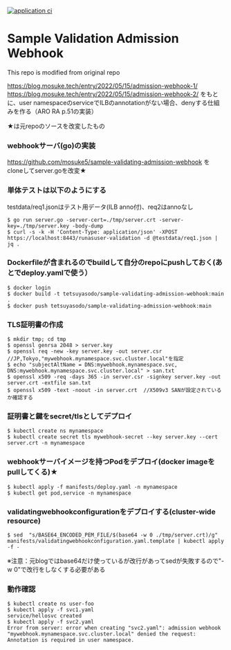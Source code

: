 [![application ci](https://github.com/mosuke5/sample-validation-admission-webhook/actions/workflows/test.yaml/badge.svg)](https://github.com/mosuke5/sample-validation-admission-webhook/actions/workflows/test.yaml)

# Sample Validation Admission Webhook
This repo is modified from original repo

https://blog.mosuke.tech/entry/2022/05/15/admission-webhook-1/
https://blog.mosuke.tech/entry/2022/05/15/admission-webhook-2/
をもとに、user namespaceのserviceでILBのannotationがない場合、denyする仕組みを作る（ARO RA p.51の実装）

★は元repoのソースを改変したもの

### webhookサーバ(go)の実装
https://github.com/mosuke5/sample-validating-admission-webhook
をcloneしてserver.goを改変★

### 単体テストは以下のようにする
testdata/req1.jsonはテスト用データ(ILB anno付)、req2はannoなし
```
$ go run server.go -server-cert=./tmp/server.crt -server-key=./tmp/server.key -body-dump
$ curl -s -k -H 'Content-Type: application/json' -XPOST https://localhost:8443/runasuser-validation -d @testdata/req1.json | jq .
```

### Dockerfileが含まれるのでbuildして自分のrepoにpushしておく(あとでdeploy.yamlで使う）
``` 
$ docker login
$ docker build -t tetsuyasodo/sample-validating-admission-webhook:main .
$ docker push tetsuyasodo/sample-validating-admission-webhook:main
```

### TLS証明書の作成
```
$ mkdir tmp; cd tmp
$ openssl genrsa 2048 > server.key
$ openssl req -new -key server.key -out server.csr  //JP,Tokyo,"mywebhook.mynamespace.svc.cluster.local"を指定
$ echo "subjectAltName = DNS:mywebhook.mynamespace.svc, DNS:mywebhook.mynamespace.svc.cluster.local" > san.txt
$ openssl x509 -req -days 365 -in server.csr -signkey server.key -out server.crt -extfile san.txt
$ openssl x509 -text -noout -in server.crt  //X509v3 SANが設定されているか確認する
```

### 証明書と鍵をsecret/tlsとしてデプロイ
```
$ kubectl create ns mynamespace
$ kubectl create secret tls mywebhook-secret --key server.key --cert server.crt -n mynamespace
```

### webhookサーバイメージを持つPodをデプロイ(docker imageをpullしてくる)★
```
$ kubectl apply -f manifests/deploy.yaml -n mynamespace
$ kubectl get pod,service -n mynamespace
```

### validatingwebhookconfigurationをデプロイする(cluster-wide resource)
```
$ sed  "s/BASE64_ENCODED_PEM_FILE/$(base64 -w 0 ./tmp/server.crt)/g" manifests/validatingwebhookconfiguration.yaml.template | kubectl apply -f -
```
※注意：元blogではbase64だけ使っているが改行があってsedが失敗するので"-w 0"で改行をしなくする必要がある

### 動作確認
```
$ kubectl create ns user-foo
$ kubectl apply -f svc1.yaml
service/hellosvc created
$ kubectl apply -f svc2.yaml
Error from server: error when creating "svc2.yaml": admission webhook "mywebhook.mynamespace.svc.cluster.local" denied the request: Annotation is required in user namespace.
```
